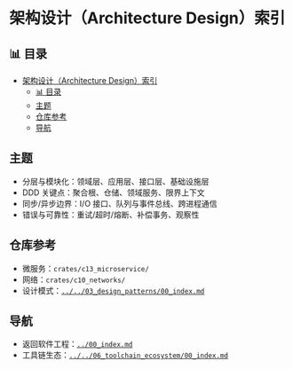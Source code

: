 ﻿# 架构设计（Architecture Design）索引


## 📊 目录

- [架构设计（Architecture Design）索引](#架构设计architecture-design索引)
  - [📊 目录](#-目录)
  - [主题](#主题)
  - [仓库参考](#仓库参考)
  - [导航](#导航)


## 主题

- 分层与模块化：领域层、应用层、接口层、基础设施层
- DDD 关键点：聚合根、仓储、领域服务、限界上下文
- 同步/异步边界：I/O 接口、队列与事件总线、跨进程通信
- 错误与可靠性：重试/超时/熔断、补偿事务、观察性

## 仓库参考

- 微服务：`crates/c13_microservice/`
- 网络：`crates/c10_networks/`
- 设计模式：[`../../03_design_patterns/00_index.md`](../../03_design_patterns/00_index.md)

## 导航

- 返回软件工程：[`../00_index.md`](../00_index.md)
- 工具链生态：[`../../06_toolchain_ecosystem/00_index.md`](../../06_toolchain_ecosystem/00_index.md)
